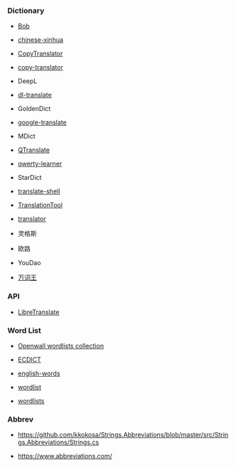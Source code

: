 ### Dictionary

- [Bob](https://github.com/ripperhe/Bob)

- [chinese-xinhua](https://github.com/pwxcoo/chinese-xinhua)

- [CopyTranslator](https://github.com/CopyTranslator/CopyTranslator)

- [copy-translator](https://github.com/zu1k/copy-translator)

- DeepL

- [dl-translate](https://github.com/xhlulu/dl-translate)

- GoldenDict

- [google-translate](https://github.com/MrS0m30n3/google-translate)

- MDict

- [QTranslate](https://quest-app.appspot.com/)

- [qwerty-learner](https://github.com/Kaiyiwing/qwerty-learner)

- StarDict

- [translate-shell](https://github.com/soimort/translate-shell)

- [TranslationTool](https://github.com/Kybs0/TranslationTool)

- [translator](https://github.com/skywind3000/translator)

- 灵格斯

- 欧路

- YouDao

- [万词王](https://github.com/thunlp/WantWords)

### API

- [LibreTranslate](https://github.com/LibreTranslate/LibreTranslate)

### Word List

- [Openwall wordlists collection](https://www.openwall.com/wordlists/)

- [ECDICT](https://github.com/skywind3000/ECDICT)

- [english-words](https://github.com/dwyl/english-words)

- [wordlist](http://www-personal.umich.edu/~jlawler/wordlist)

- [wordlists](https://github.com/xajkep/wordlists)

### Abbrev

- https://github.com/kkokosa/Strings.Abbreviations/blob/master/src/Strings.Abbreviations/Strings.cs

- https://www.abbreviations.com/
